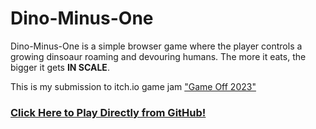 # Dino-Minus-One

Dino-Minus-One is a simple browser game where the player controls a growing dinsoaur roaming and devouring humans. The more it eats, the bigger it gets <b>IN SCALE</b>.

This is my submission to itch.io game jam ["Game Off 2023"](https://itch.io/jam/game-off-2023)

### [Click Here to Play Directly from GitHub!](https://chooon-cloud.github.io/dino-minus-one/)